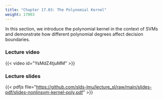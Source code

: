 ```yaml
---
title: "Chapter 17.03: The Polynomial Kernel"
weight: 17003
---
```

In this section, we introduce the polynomial kernel in the context of SVMs and demonstrate how different polynomial degrees affect decision boundaries.

<!--more-->

### Lecture video

{{< video id="YsMdZ4tjuMM" >}}

### Lecture slides

{{< pdfjs file="https://github.com/slds-lmu/lecture_sl/raw/main/slides-pdf/slides-nonlinsvm-kernel-poly.pdf" >}}
